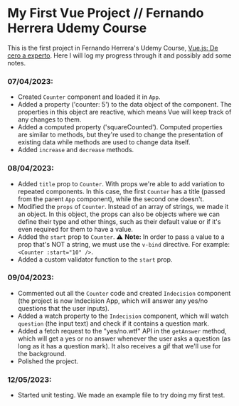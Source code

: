 # My First Vue Project // Fernando Herrera Udemy Course

This is the first project in Fernando Herrera's Udemy Course, [Vue.js: De cero a experto](https://www.udemy.com/course/vuejs-fh/). Here I will log my progress through it and possibly add some notes.

### **07/04/2023:**

- Created `Counter` component and loaded it in `App`.
- Added a property ('counter: 5') to the data object of the component. The properties in this object are reactive, which means Vue will keep track of any changes to them.
- Added a computed property ('squareCounted'). Computed properties are similar to methods, but they're used to change the presentation of existing data while methods are used to change data itself.
- Added `increase` and `decrease` methods.

### **08/04/2023:**

- Added `title` prop to `Counter`. With props we're able to add variation to repeated components. In this case, the first `Counter` has a title (passed from the parent `App` component), while the second one doesn't.
- Modified the `props` of `Counter`. Instead of an array of strings, we made it an object. In this object, the props can also be objects where we can define their type and other things, such as their default value or if it's even required for them to have a value.
- Added the `start` prop to `Counter`.
  ⚠️ **Note:** In order to pass a value to a prop that's NOT a string, we must use the `v-bind` directive. For example: `<Counter :start="10" />`.
- Added a custom validator function to the `start` prop.

### **09/04/2023:**

- Commented out all the `Counter` code and created `Indecision` component (the project is now Indecision App, which will answer any yes/no questions that the user inputs).
- Added a watch property to the `Indecision` component, which will watch `question` (the input text) and check if it contains a question mark.
- Added a fetch request to the "yes/no.wtf" API in the `getAnswer` method, which will get a yes or no answer whenever the user asks a question (as long as it has a question mark). It also receives a gif that we'll use for the background.
- Polished the project.

### **12/05/2023:**

- Started unit testing. We made an example file to try doing my first test.